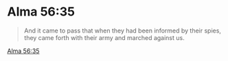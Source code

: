 # Alma 56:35

> And it came to pass that when they had been informed by their spies, they came forth with their army and marched against us.

[Alma 56:35](https://www.churchofjesuschrist.org/study/scriptures/bofm/alma/56?lang=eng&id=p35#p35)


